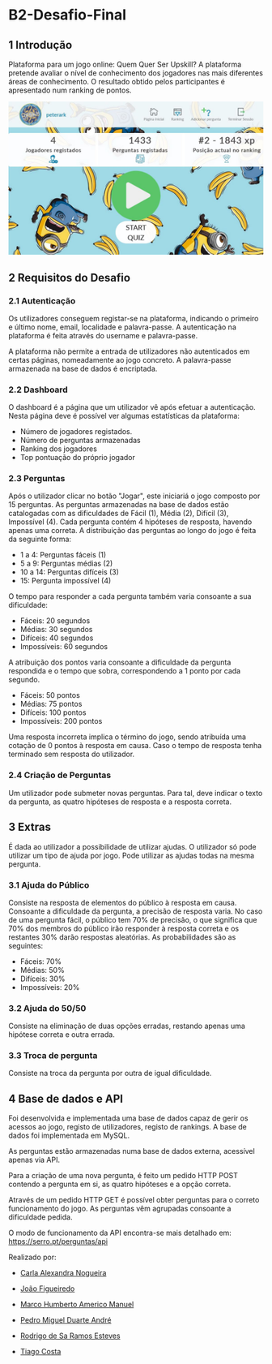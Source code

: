 # B2-Desafio-Final

## 1 Introdução

Plataforma para um jogo online: Quem Quer Ser Upskill? A plataforma pretende avaliar o nível de conhecimento dos
jogadores nas mais diferentes áreas de conhecimento. O resultado obtido pelos participantes é apresentado num ranking de
pontos.

![Game Intro](./intro.jpg)

## 2 Requisitos do Desafio

### 2.1 Autenticação

<p>Os utilizadores conseguem registar-se na plataforma, indicando o primeiro e último nome, email, localidade e
palavra-passe. A autenticação na plataforma é feita através do username e palavra-passe.</p>
A plataforma não permite a entrada de utilizadores não autenticados em certas páginas,
nomeadamente ao jogo concreto. A palavra-passe armazenada na base de dados é encriptada.

### 2.2 Dashboard

O dashboard é a página que um utilizador vê após efetuar a autenticação. Nesta página deve é possível ver algumas
estatísticas da plataforma:

* Número de jogadores registados.
* Número de perguntas armazenadas
* Ranking dos jogadores
* Top pontuação do próprio jogador

### 2.3 Perguntas

<p>Após o utilizador clicar no botão "Jogar", este iniciariá o jogo composto por 15 perguntas. As perguntas armazenadas
na base de dados estão catalogadas com as dificuldades de Fácil (1), Média (2), Difícil (3), Impossível (4). Cada
pergunta contém 4 hipóteses de resposta, havendo apenas uma correta. A distribuição das perguntas ao longo do jogo é
feita da seguinte forma:</p>

* 1 a 4: Perguntas fáceis (1)
* 5 a 9: Perguntas médias (2)
* 10 a 14: Perguntas difíceis (3)
* 15: Pergunta impossível (4)

<p>O tempo para responder a cada pergunta também varia consoante a sua dificuldade:</p>

* Fáceis: 20 segundos
* Médias: 30 segundos
* Difíceis: 40 segundos
* Impossíveis: 60 segundos

A atribuição dos pontos varia consoante a dificuldade da pergunta respondida e o tempo que sobra, correspondendo a 1
ponto por cada segundo.

* Fáceis: 50 pontos
* Médias: 75 pontos
* Difíceis: 100 pontos
* Impossíveis: 200 pontos

Uma resposta incorreta implica o término do jogo, sendo atribuída uma cotação de 0 pontos à resposta em causa. Caso o
tempo de resposta tenha terminado sem resposta do utilizador.

### 2.4 Criação de Perguntas

Um utilizador pode submeter novas perguntas. Para tal, deve indicar o texto da pergunta, as quatro hipóteses de resposta
e a resposta correta.

## 3 Extras

É dada ao utilizador a possibilidade de utilizar ajudas. O utilizador só pode utilizar um tipo de ajuda por jogo. Pode
utilizar as ajudas todas na mesma pergunta.

### 3.1 Ajuda do Público

Consiste na resposta de elementos do público à resposta em causa. Consoante a dificuldade da pergunta, a precisão de
resposta varia. No caso de uma pergunta fácil, o público tem 70% de precisão, o que significa que 70% dos membros do
público irão responder à resposta correta e os restantes 30% darão respostas aleatórias. As probabilidades são as
seguintes:

* Fáceis: 70%
* Médias: 50%
* Difíceis: 30%
* Impossíveis: 20%

### 3.2 Ajuda do 50/50

Consiste na eliminação de duas opções erradas, restando apenas uma hipótese correta e outra errada.

### 3.3 Troca de pergunta

Consiste na troca da pergunta por outra de igual dificuldade.

## 4 Base de dados e API

<p>Foi desenvolvida e implementada uma base de dados capaz de gerir os acessos ao jogo, registo de utilizadores,
registo de rankings. A base de dados foi implementada em MySQL.</p>

<p>As perguntas estão armazenadas numa base de dados externa, acessível apenas via API.</p>
<p>Para a criação de uma nova pergunta, é feito um pedido HTTP POST contendo a pergunta em si, as quatro hipóteses e a
opção correta.</p>

<p>Através de um pedido HTTP GET é possível obter perguntas para o correto funcionamento do jogo. As perguntas vêm agrupadas consoante a
dificuldade pedida.</p>

O modo de funcionamento da API encontra-se mais detalhado em:
https://serro.pt/perguntas/api

Realizado por:

+ [Carla Alexandra Nogueira](https://github.com/carlan92)

+ [João Figueiredo](https://github.com/JPMF661)

+ [Marco Humberto Americo Manuel](https://github.com/Ocram82)

+ [Pedro Miguel Duarte André](https://github.com/PedroMDAndre)

+ [Rodrigo de Sa Ramos Esteves](https://github.com/Kio76)

+ [Tiago Costa](https://github.com/Lee1904)

